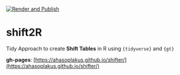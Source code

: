 [![Render and Publish](https://github.com/ahasoplakus/shifter/actions/workflows/publish.yml/badge.svg)](https://github.com/ahasoplakus/shifter/actions/workflows/publish.yml)

# shift2R
Tidy Approach to create <b>Shift Tables</b> in R using `{tidyverse}` and `{gt}`

<b>gh-pages</b>: [https://ahasoplakus.github.io/shifter/](https://ahasoplakus.github.io/shifter/)
